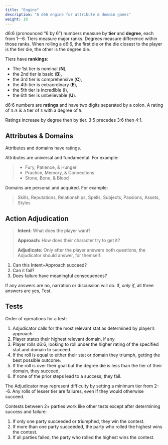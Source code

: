 ```yaml
---
title: "Engine"
description: "A d66 engine for attribute & domain games"
weight: 10
---
```


<!-- vale Microsoft.Ranges = NO -->
<!-- vale Microsoft.RangeFormat = NO -->

d6:6 (pronounced “6 by 6”) numbers measure by **tier** and **degree**, each from 1--6. Tiers measure
major ranks. Degrees measure difference within those ranks. When rolling a d6:6, the first die or
the die closest to the player is the tier die, the other is the degree die.

Tiers have **rankings**:

<!-- vale Microsoft.FirstPerson = NO -->

- The 1st tier is nominal (**N**),
- the 2nd tier is basic (**B**),
- the 3rd tier is comprehensive (**C**),
- the 4th tier is extraordinary (**E**),
- the 5th tier is incredible (**I**),
- the 6th tier is unbelievable (**U**).

<!-- vale Microsoft.FirstPerson = YES -->

d6:6 numbers are **ratings** and have two digits separated by a colon. A rating of `3:5` is a tier
of `3` with a degree of `5`.

Ratings increase by degree then by tier. 3:5 precedes 3:6 then 4:1.

## Attributes & Domains

Attributes and domains have ratings.

Attributes are universal and fundamental. For example:

> - Fury, Patience, & Hunger
> - Practice, Memory, & Connections
> - Stone, Bone, & Blood

Domains are personal and acquired. For example:

> Skills, Reputations, Relationships, Spells, Subjects, Passions, Assets, Styles

## Action Adjudication

> **Intent:** What does the player want?
>
> **Approach:** How does their character try to get it?
>
> **Adjudicate:** Only after the player answers both questions, the Adjudicator should answer, for
> themself:

1. Can this Intent+Approach succeed?
1. Can it fail?
1. Does failure have meaningful consequences?

If any answers are no, narration or discussion will do.
If, _only if_, all three answers are yes, Test.

## Tests

Order of operations for a test:

1. Adjudicator calls for the most relevant stat as determined by player’s approach
1. Player states their highest relevant domain, if any
1. Player rolls d6:6, looking to roll under the higher rating of the specified stat and domain to succeed.
1. If the roll is equal to either their stat or domain they triumph, getting the best possible outcome.
1. If the roll is over their goal but the degree die is less than the tier of their domain, they succeed.
1. If none of the prior steps lead to a success, they fail.

The Adjudicator may represent difficulty by setting a minimum tier from 2--6. Any rolls of lesser
tier are failures, even if they would otherwise succeed.

Contests between 2+ parties work like other tests except after determining success and failure:

1. If only one party succeeded or triumphed, they win the contest.
1. If more than one party succeeded, the party who rolled the highest wins the contest.
1. If all parties failed, the party who rolled the highest wins the contest.
